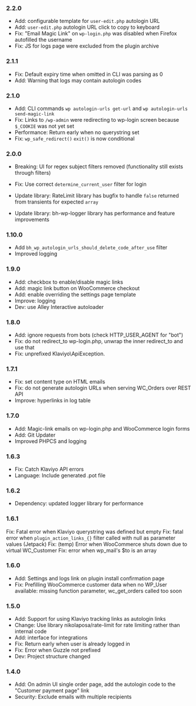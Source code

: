 ### 2.2.0

* Add: configurable template for `user-edit.php` autologin URL
* Add: `user-edit.php` autologin URL click to copy to keyboard
* Fix: "Email Magic Link" on `wp-login.php` was disabled when Firefox autofilled the username
* Fix: JS for logs page were excluded from the plugin archive

### 2.1.1

* Fix: Default expiry time when omitted in CLI was parsing as 0
* Add: Warning that logs may contain autologin codes

### 2.1.0

* Add: CLI commands `wp autologin-urls get-url` and `wp autologin-urls send-magic-link`
* Fix: Links to `/wp-admin` were redirecting to wp-login screen because `$_COOKIE` was not yet set
* Performance: Return early when no querystring set
* Fix: `wp_safe_redirect()` `exit()` is now conditional

### 2.0.0

* Breaking: UI for regex subject filters removed (functionality still exists through filters)
* Fix: Use correct `determine_current_user` filter for login

* Update library: RateLimit library has bugfix to handle `false` returned from transients for expected `array`
* Update library: bh-wp-logger library has performance and feature improvements

### 1.10.0

* Add `bh_wp_autologin_urls_should_delete_code_after_use` filter
* Improved logging

### 1.9.0

* Add: checkbox to enable/disable magic links
* Add: magic link button on WooCommerce checkout
* Add: enable overriding the settings page template
* Improve: logging
* Dev: use Alley Interactive autoloader

### 1.8.0

* Add: ignore requests from bots (check HTTP_USER_AGENT for "bot")
* Fix: do not redirect_to wp-login.php, unwrap the inner redirect_to and use that
* Fix: unprefixed Klaviyo\ApiException.
    
### 1.7.1

* Fix: set content type on HTML emails
* Fix: do not generate autologin URLs when serving WC_Orders over REST API
* Improve: hyperlinks in log table

### 1.7.0

* Add: Magic-link emails on wp-login.php and WooCommerce login forms
* Add: Git Updater
* Improved PHPCS and logging

### 1.6.3

* Fix: Catch Klaviyo API errors
* Language: Include generated .pot file

### 1.6.2

* Dependency: updated logger library for performance

### 1.6.1

Fix: Fatal error when Klaviyo querystring was defined but empty
Fix: fatal error when `plugin_action_links_{}` filter called with null as parameter values (Jetpack)
Fix: (temp) Error when WooCommerce shuts down due to virtual WC_Customer
Fix: error when wp_mail's $to is an array

### 1.6.0

* Add: Settings and logs link on plugin install confirmation page
* Fix: Prefilling WooCommerce customer data when no WP_User available: missing function parameter, wc_get_orders called too soon 

### 1.5.0

* Add: Support for using Klaviyo tracking links as autologin links
* Change: Use library nikolaposa/rate-limit for rate limiting rather than internal code
* Add: interface for integrations
* Fix: Return early when user is already logged in
* Fix: Error when Guzzle not prefixed
* Dev: Project structure changed

### 1.4.0

* Add: On admin UI single order page, add the autologin code to the "Customer payment page" link
* Security: Exclude emails with multiple recipients